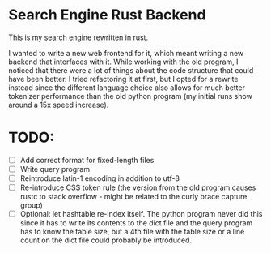 # Search Engine Rust Backend

This is my [search engine](https://github.com/bjroden/search-engine) rewritten in rust.

I wanted to write a new web frontend for it, which meant writing a new backend that interfaces with it. While working
with the old program, I noticed that there were a lot of things about the code structure that could have been better.
I tried refactoring it at first, but I opted for a rewrite instead since the different language choice also allows for much
better tokenizer performance than the old python program (my initial runs show around a 15x speed increase).

# TODO:

- [ ] Add correct format for fixed-length files
- [ ] Write query program
- [ ] Reintroduce latin-1 encoding in addition to utf-8
- [ ] Re-introduce CSS token rule (the version from the old program causes rustc to stack overflow - might be related to the curly brace capture group)
- [ ] Optional: let hashtable re-index itself. The python program never did this since it has to write its contents to the dict file and the query program
      has to know the table size, but a 4th file with the table size or a line count on the dict file could probably be introduced.
